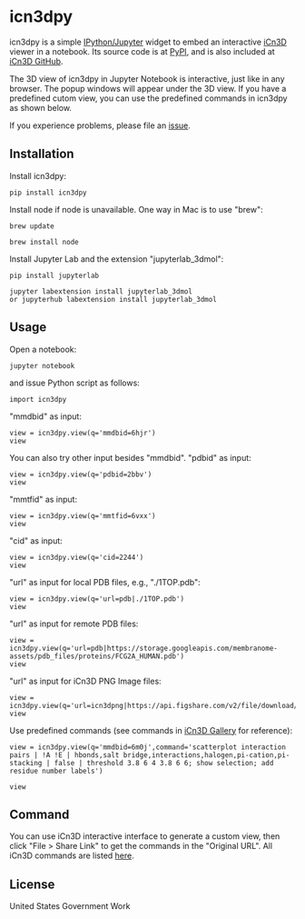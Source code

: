icn3dpy
=======

icn3dpy is a simple [IPython/Jupyter](http://jupyter.org/) widget to
embed an interactive [iCn3D](https://github.com/ncbi/icn3d) viewer in a notebook. Its source code is at [PyPI](https://pypi.org/project/icn3dpy/), and is also included at [iCn3D GitHub](https://github.com/ncbi/icn3d/tree/master/jupyternotebook).

The 3D view of icn3dpy in Jupyter Notebook is interactive, just like in any browser. The popup windows will appear under the 3D view. If you have a predefined cutom view, you can use the predefined commands in icn3dpy as shown below.

If you experience problems, please file an [issue](https://github.com/ncbi/icn3d/issues).


Installation
------------

Install icn3dpy:

    pip install icn3dpy

Install node if node is unavailable. One way in Mac is to use "brew":

    brew update

    brew install node 

Install Jupyter Lab and the extension "jupyterlab_3dmol":

    pip install jupyterlab

    jupyter labextension install jupyterlab_3dmol
    or jupyterhub labextension install jupyterlab_3dmol



Usage
-----

Open a notebook:

    jupyter notebook

and issue Python script as follows:

    import icn3dpy

"mmdbid" as input:

    view = icn3dpy.view(q='mmdbid=6hjr')
    view

You can also try other input besides "mmdbid".
"pdbid" as input:

    view = icn3dpy.view(q='pdbid=2bbv')
    view

"mmtfid" as input:

    view = icn3dpy.view(q='mmtfid=6vxx')
    view

"cid" as input:

    view = icn3dpy.view(q='cid=2244')
    view

"url" as input for local PDB files, e.g., "./1TOP.pdb":

    view = icn3dpy.view(q='url=pdb|./1TOP.pdb')
    view

"url" as input for remote PDB files:

    view = icn3dpy.view(q='url=pdb|https://storage.googleapis.com/membranome-assets/pdb_files/proteins/FCG2A_HUMAN.pdb')
    view

"url" as input for iCn3D PNG Image files:

    view = icn3dpy.view(q='url=icn3dpng|https://api.figshare.com/v2/file/download/39125801')
    view

Use predefined commands (see commands in [iCn3D Gallery](https://www.ncbi.nlm.nih.gov/Structure/icn3d/icn3d.html#gallery) for reference):

    view = icn3dpy.view(q='mmdbid=6m0j',command='scatterplot interaction pairs | !A !E | hbonds,salt bridge,interactions,halogen,pi-cation,pi-stacking | false | threshold 3.8 6 4 3.8 6 6; show selection; add residue number labels')

    view


Command
-------

You can use iCn3D interactive interface to generate a custom view, then click "File > Share Link" to get the commands in the "Original URL". All iCn3D commands are listed [here](https://www.ncbi.nlm.nih.gov/Structure/icn3d/icn3d.html#commands).


License
-------

United States Government Work


